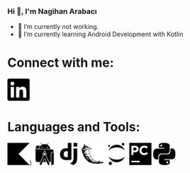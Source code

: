 ### Hi 👋, I'm Nagihan Arabacı

- 🔭 I’m currently not working.
- 🌱 I’m currently learning Android Development with Kotlin


# Connect with me:
[<img src="linkedin.svg" width="50" height="50">](https://www.linkedin.com/in/nagihan-arabaci/)
 

  
# Languages and Tools:
[<img src="kotlin.svg" width="50" height="50">](https://jupyter.org/try))
[<img src="androidstudio.svg" width="50" height="50">](kotlin)
[<img src="django.svg" width="50" height="50">](python)
[<img src="flask.svg" width="50" height="50">](pycharm)
[<img src="jupyter.svg" width="50" height="50">](pycharm)
[<img src="pycharm.svg" width="50" height="50">](pycharm)
[<img src="python.svg" width="50" height="50">](pycharm)



